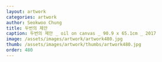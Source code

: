 ```yaml
---
layout: artwork
categories: artwork
author: Seokwoo Chung
title: 두번의 제안
caption: 두번의 제안 _ oil on canvas _ 90.9 x 65.1cm _ 2017
image: /assets/images/artwork/artwork480.jpg
thumb: /assets/images/artwork/thumbs/artwork480.jpg
order: 480
---
```

